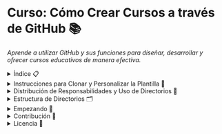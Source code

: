 <!-- Cambia por el nombre de tu curso -->
# Curso: Cómo Crear Cursos a través de GitHub 📚 
<!-- Cambia por el nombre de tu curso -->

_Aprende a utilizar GitHub y sus funciones para diseñar, desarrollar y ofrecer cursos educativos de manera efectiva._

<details>
<summary>Índice 📋</summary>

1. [Instrucciones para Clonar y Personalizar la Plantilla](#instrucciones-para-clonar-y-personalizar-la-plantilla)
2. [Distribución de Responsabilidades y Uso de Directorios](#distribución-de-responsabilidades-y-uso-de-directorios)
3. [Estructura de Directorios](#estructura-de-directorios)
4. [Empezando](#empezando)
5. [Contribuyendo](#contribuyendo)
6. [Licencia](#licencia)

</details>

<details>
<summary>Instrucciones para Clonar y Personalizar la Plantilla 🚀</summary>

1. Haz clic en el botón "Usar esta plantilla" en la parte superior de esta página para crear un nuevo repositorio basado en esta plantilla.

2. Proporciona un nombre para el nuevo repositorio y elige la organización o cuenta en la que deseas crearlo.

3. Haz clic en el botón "Crear repositorio desde la plantilla" para crear el nuevo repositorio basado en la plantilla.

4. Una vez creado el nuevo repositorio, puedes seguir las instrucciones en la sección ["INSTRUCCIONES.md"](INSTRUCCIONES.md) del archivo README.md para personalizar el contenido y configurar el curso.

</details>

<details>
<summary>Distribución de Responsabilidades y Uso de Directorios 📂</summary>

Esta sección describe cómo se pueden utilizar los diferentes directorios en esta plantilla para organizar el contenido y las responsabilidades tanto para el instructor como para los estudiantes.

### Directorio de Ejemplos ([`ejemplos`](ejemplos)) 🧪

- **Para el Instructor**: Utiliza este directorio para almacenar ejemplos de código y recursos relacionados con el contenido del curso. Estos ejemplos pueden ser utilizados en presentaciones y para demostrar conceptos clave.
- **Para el Estudiante**: Los estudiantes pueden consultar estos ejemplos para comprender mejor cómo aplicar los conceptos enseñados en el curso en situaciones prácticas.

### Directorio de Trabajos de Estudiantes ([`trabajos_de_estudiantes`](trabajos_de_estudiantes)) 📝

- **Para el Instructor**: Los trabajos de los estudiantes pueden ser presentados y evaluados en este directorio. Puedes revisar y proporcionar retroalimentación a los estudiantes sobre sus tareas y ejercicios.
- **Para el Estudiante**: Los estudiantes pueden enviar sus trabajos y ejercicios en este directorio siguiendo las instrucciones del curso.

### Directorio de Módulos ([`modulos`](modulos)) 📖

- **Para el Instructor**: Crea un directorio para cada módulo del curso bajo este directorio. Organiza el contenido, las lecciones, las tareas y los recursos correspondientes a cada módulo.
- **Para el Estudiante**: Los estudiantes pueden navegar por los diferentes directorios de módulos para acceder a los materiales de cada lección y comprender la estructura del curso.

Recuerda eliminar esta sección una vez que hayas comprendido cómo utilizar los directorios de manera efectiva.

</details>

<details>
<summary>Estructura de Directorios 🗂️</summary>

El repositorio sigue una estructura de directorios que te ayudará a organizar el contenido del curso de manera efectiva. Aquí está una descripción de los principales directorios y su propósito:

- 📁 [`ejemplos`](ejemplos): Contiene ejemplos de código y recursos relacionados con el contenido del curso.

- 📁 [`trabajos_de_estudiantes`](trabajos_de_estudiantes): Aquí los estudiantes pueden enviar sus trabajos y ejercicios siguiendo las instrucciones del curso.

- 📁 [`modulos`](modulos): Cada módulo del curso tiene su propio directorio aquí. Organiza el contenido de cada módulo en sus respectivas carpetas.

- 📄 [`INSTRUCCIONES.md`](INSTRUCCIONES.md): Proporciona instrucciones detalladas sobre cómo clonar la plantilla y configurar el curso.

- 📄 [`CONTRIBUTING.md`](CONTRIBUTING.md): Información sobre cómo contribuir al curso, presentar problemas y enviar solicitudes de extracción.

</details>

<details>
<summary>Empezando 🚀</summary>

1. Haz clic en el botón "Usar esta plantilla" en la parte superior de esta página para crear un nuevo repositorio basado en esta plantilla.

2. Proporciona un nombre para el nuevo repositorio y elige la organización o cuenta en la que deseas crearlo.

3. Haz clic en el botón "Crear repositorio desde la plantilla" para crear el nuevo repositorio basado en la plantilla.

4. Una vez creado el nuevo repositorio, consulta las instrucciones detalladas en [`INSTRUCCIONES.md`](INSTRUCCIONES.md) para personalizar el contenido y configurar el curso.

</details>

<details>
<summary>Contribución 🤝</summary>

¡Gracias por considerar contribuir a este proyecto! Si deseas contribuir, asegúrate de revisar nuestra [Guía de Contribución](./CONTRIBUTING.md) para obtener más detalles sobre cómo puedes participar. Además, si encuentras algún problema o tienes una idea para una nueva característica, consulta nuestra sección sobre [Cómo Reportar Problemas o Solicitar Características](./README.md#how-to-report-issues-or-request-features) para obtener instrucciones sobre cómo proceder.


</details>

<details>
<summary>Licencia 📜</summary>

Este proyecto está bajo la Licencia MIT. Consulta el archivo [LICENSE](LICENSE) para obtener más detalles.

&copy; 2023 [Diego Saavedra](https://github.com/statick88)

</details>

</details>
